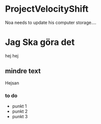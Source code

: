 # ProjectVelocityShift

Noa needs to update his computer storage....

# Jag Ska göra det

hej hej

## mindre text

Hejsan

### to do

- punkt 1
- punkt 2
- punkt 3
